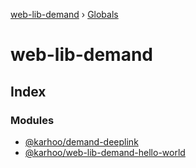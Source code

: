 [web-lib-demand](README.md) › [Globals](globals.md)

# web-lib-demand

## Index

### Modules

* [@karhoo/demand-deeplink](modules/_karhoo_demand_deeplink.md)
* [@karhoo/web-lib-demand-hello-world](modules/_karhoo_web_lib_demand_hello_world.md)
